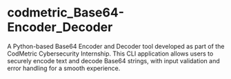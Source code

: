 # codmetric_Base64-Encoder_Decoder
A Python-based Base64 Encoder and Decoder tool developed as part of the CodMetric Cybersecurity Internship. This CLI application allows users to securely encode text and decode Base64 strings, with input validation and error handling for a smooth experience.

